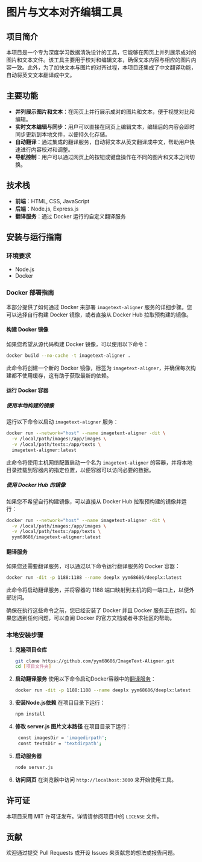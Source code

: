 # 图片与文本对齐编辑工具

## 项目简介
本项目是一个专为深度学习数据清洗设计的工具，它能够在网页上并列展示成对的图片和文本文件。该工具主要用于校对和编辑文本，确保文本内容与相应的图片内容一致。此外，为了加快文本与图片的对齐过程，本项目还集成了中文翻译功能，自动将英文文本翻译成中文。

## 主要功能
- **并列展示图片和文本**：在网页上并行展示成对的图片和文本，便于视觉对比和编辑。
- **实时文本编辑与同步**：用户可以直接在网页上编辑文本，编辑后的内容会即时同步更新到本地文件，以便持久化存储。
- **自动翻译**：通过集成的翻译服务，自动将文本从英文翻译成中文，帮助用户快速进行内容校对和调整。
- **导航控制**：用户可以通过网页上的按钮或键盘操作在不同的图片和文本之间切换。

## 技术栈
- **前端**：HTML, CSS, JavaScript
- **后端**：Node.js, Express.js
- **翻译服务**：通过 Docker 运行的自定义翻译服务

## 安装与运行指南

### 环境要求
- Node.js
- Docker

### Docker 部署指南

本部分提供了如何通过 Docker 来部署 `imagetext-aligner` 服务的详细步骤。您可以选择自行构建 Docker 镜像，或者直接从 Docker Hub 拉取预构建的镜像。

#### 构建 Docker 镜像

如果您希望从源代码构建 Docker 镜像，可以使用以下命令：

```bash
docker build --no-cache -t imagetext-aligner .
```

此命令将创建一个新的 Docker 镜像，标签为 `imagetext-aligner`，并确保每次构建都不使用缓存，这有助于获取最新的依赖。

#### 运行 Docker 容器

##### 使用本地构建的镜像

运行以下命令以启动 `imagetext-aligner` 服务：

```bash
docker run --network="host" --name imagetext-aligner -dit \
  -v /local/path/images:/app/images \
  -v /local/path/texts:/app/texts \
  imagetext-aligner:latest
```

此命令将使用主机网络配置启动一个名为 `imagetext-aligner` 的容器，并将本地目录挂载到容器内的指定位置，以便容器可以访问必要的数据。

##### 使用 Docker Hub 的镜像

如果您不希望自行构建镜像，可以直接从 Docker Hub 拉取预构建的镜像并运行：

```bash
docker run --network="host" --name imagetext-aligner -dit \
  -v /local/path/images:/app/images \
  -v /local/path/texts:/app/texts \
  yym68686/imagetext-aligner:latest
```

#### 翻译服务

如果您还需要翻译服务，可以通过以下命令运行翻译服务的 Docker 容器：

```bash
docker run -dit -p 1188:1188 --name deeplx yym68686/deeplx:latest
```

此命令将启动翻译服务，并将容器的 1188 端口映射到主机的同一端口上，以便外部访问。

确保在执行这些命令之前，您已经安装了 Docker 并且 Docker 服务正在运行。如果您遇到任何问题，可以查阅 Docker 的官方文档或者寻求社区的帮助。

### 本地安装步骤
1. **克隆项目仓库**
   ```bash
   git clone https://github.com/yym68686/ImageText-Aligner.git
   cd [项目文件夹]
   ```

2. **启动翻译服务**
   使用以下命令启动Docker容器中的[翻译服务](https://github.com/yym68686/DeepLX.git)：
   ```bash
   docker run -dit -p 1188:1188 --name deeplx yym68686/deeplx:latest
   ```

3. **安装Node.js依赖**
   在项目目录下运行：
   ```bash
   npm install
   ```
4. **修改 server.js 图片文本路径**
   在项目目录下运行：
   ```bash
    const imagesDir = 'imagedirpath';
    const textsDir = 'textdirpath';
   ```

5. **启动服务器**
   ```bash
   node server.js
   ```

6. **访问网页**
   在浏览器中访问 `http://localhost:3000` 来开始使用工具。

## 许可证
本项目采用 MIT 许可证发布。详情请参阅项目中的 `LICENSE` 文件。

## 贡献
欢迎通过提交 Pull Requests 或开设 Issues 来贡献您的想法或报告问题。